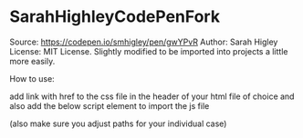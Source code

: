 # SarahHighleyCodePenFork
Source: https://codepen.io/smhigley/pen/gwYPvR Author: Sarah Higley License: MIT License. Slightly modified to be imported into projects a little more easily.

How to use:

add link with href to the css file in the header of your html file of choice 
and also add the below script element to import the js file    

<script src="fallingLeavesEffect.js"></script>

(also make sure you adjust paths for your individual case)

